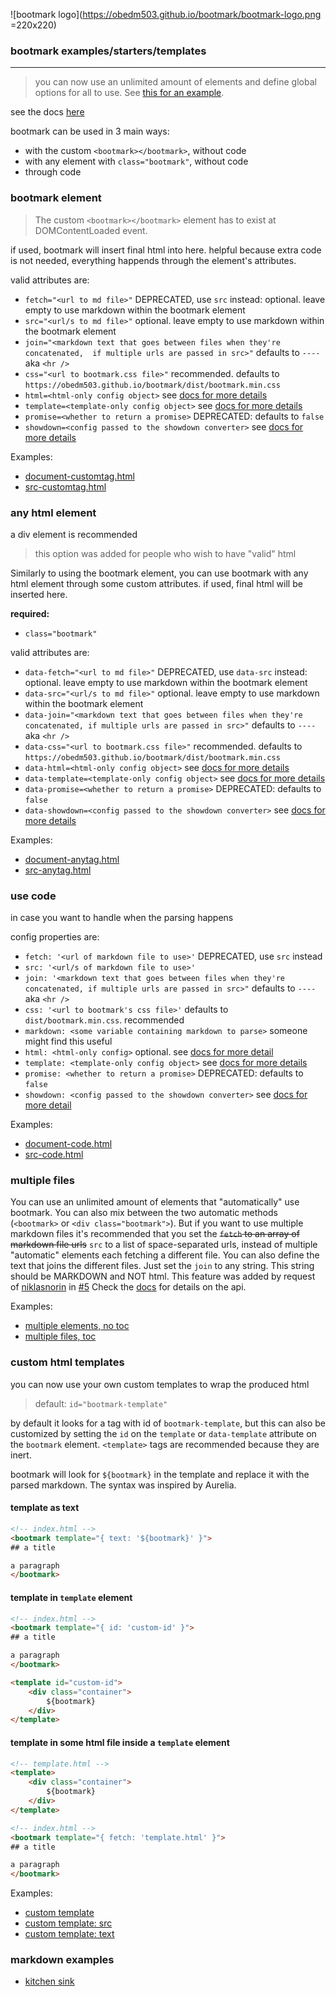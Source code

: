 ![bootmark logo](https://obedm503.github.io/bootmark/bootmark-logo.png =220x220)

### bootmark examples/starters/templates

----

> you can now use an unlimited amount of elements and define global options for all to use. See [this for an example](https://obedm503.github.io/katex-latex/).

see the docs [here](https://obedm503.github.io/bootmark/docs/)

bootmark can be used in 3 main ways:
- with the custom `<bootmark></bootmark>`, without code
- with any element with `class="bootmark"`, without code
- through code

### bootmark element

> The custom `<bootmark></bootmark>` element has to exist at DOMContentLoaded event.

if used, bootmark will insert final html into here. helpful because extra code is not needed, everything happends through the element's attributes.

valid attributes are:
- `fetch="<url to md file>"` DEPRECATED, use `src` instead: optional. leave empty to use markdown within the bootmark element
- `src="<url/s to md file>"` optional. leave empty to use markdown within the bootmark element
- `join="<markdown text that goes between files when they're concatenated,  if multiple urls are passed in src>"` defaults to `----` aka `<hr />`
- `css="<url to bootmark.css file>"` recommended. defaults to `https://obedm503.github.io/bootmark/dist/bootmark.min.css`
- `html=<html-only config object>` see [docs for more details](https://obedm503.github.io/bootmark/docs/)
- `template=<template-only config object>` see [docs for more details](https://obedm503.github.io/bootmark/docs/)
- `promise=<whether to return a promise>` DEPRECATED: defaults to `false`
- `showdown=<config passed to the showdown converter>` see [docs for more details](https://obedm503.github.io/bootmark/docs/)

Examples:
- [document-customtag.html](https://obedm503.github.io/bootmark/docs/document-customtag.html)
- [src-customtag.html](https://obedm503.github.io/bootmark/docs/src-customtag.html)

### any html element

a div element is recommended

> this option was added for people who wish to have "valid" html

Similarly to using the bootmark element, you can use bootmark with any html element through some custom attributes. if used, final html will be inserted here.

**required:**
- `class="bootmark"`

valid attributes are:
- `data-fetch="<url to md file>"` DEPRECATED, use `data-src` instead: optional. leave empty to use markdown within the bootmark element
- `data-src="<url/s to md file>"` optional. leave empty to use markdown within the bootmark element
- `data-join="<markdown text that goes between files when they're concatenated, if multiple urls are passed in src>"` defaults to `----` aka `<hr />`
- `data-css="<url to bootmark.css file>"` recommended. defaults to `https://obedm503.github.io/bootmark/dist/bootmark.min.css`
- `data-html=<html-only config object>` see [docs for more details](https://obedm503.github.io/bootmark/docs/)
- `data-template=<template-only config object>` see [docs for more details](https://obedm503.github.io/bootmark/docs/)
- `data-promise=<whether to return a promise>` DEPRECATED: defaults to `false`
- `data-showdown=<config passed to the showdown converter>` see [docs for more details](https://obedm503.github.io/bootmark/docs/)

Examples:
- [document-anytag.html](https://obedm503.github.io/bootmark/docs/document-anytag.html)
- [src-anytag.html](https://obedm503.github.io/bootmark/docs/src-anytag.html)

### use code

in case you want to handle when the parsing happens

config properties are:
- `fetch: '<url of markdown file to use>'` DEPRECATED, use `src` instead
- `src: '<url/s of markdown file to use>'`
- `join: '<markdown text that goes between files when they're concatenated, if multiple urls are passed in src>"` defaults to `----` aka `<hr />`
- `css: '<url to bootmark's css file>'` defaults to `dist/bootmark.min.css`. recommended
- `markdown: <some variable containing markdown to parse>` someone might find this useful
- `html: <html-only config>` optional. see [docs for more detail](https://obedm503.github.io/bootmark/docs/index.html)
- `template: <template-only config object>` see [docs for more details](https://obedm503.github.io/bootmark/docs/)
- `promise: <whether to return a promise>` DEPRECATED: defaults to `false`
- `showdown: <config passed to the showdown converter>` see [docs for more detail](https://obedm503.github.io/bootmark/docs/)

Examples:
- [document-code.html](https://obedm503.github.io/bootmark/docs/document-code.html)
- [src-code.html](https://obedm503.github.io/bootmark/docs/src-code.html)

### multiple files

You can use an unlimited amount of elements that "automatically" use bootmark. You can also mix between the two automatic methods (`<bootmark>` or `<div class="bootmark">`). But if you want to use multiple markdown files it's recommended that you set the ~~`fetch` to an array of markdown file urls~~ `src` to a list of space-separated urls, instead of multiple "automatic" elements each fetching a different file. You can also define the text that joins the different files. Just set the `join` to any string. This string should be MARKDOWN and NOT html. This feature was added by request of [niklasnorin](https://github.com/niklasnorin/) in [#5](https://github.com/obedm503/bootmark/issues/5) Check the [docs](https://obedm503.github.io/bootmark/docs/) for details on the api.

Examples:
- [multiple elements, no toc](https://obedm503.github.io/bootmark/docs/multiple-elements-no-toc.html)
- [multiple files, toc](https://obedm503.github.io/bootmark/docs/multiple-files-toc.html)

### custom html templates

you can now use your own custom templates to wrap the produced html

> default: `id="bootmark-template"`

by default it looks for a tag with id of `bootmark-template`, but this can also be customized by setting the `id` on the `template` or `data-template` attribute on the `bootmark` element. `<template>` tags are recommended because they are inert.

bootmark will look for `${bootmark}` in the template and replace it with the parsed markdown. The syntax was inspired by Aurelia.

#### template as text
```html
<!-- index.html -->
<bootmark template="{ text: '${bootmark}' }">
## a title

a paragraph
</bootmark>
```
#### template in `template` element
```html
<!-- index.html -->
<bootmark template="{ id: 'custom-id' }">
## a title

a paragraph
</bootmark>

<template id="custom-id">
	<div class="container">
		${bootmark}
	</div>
</template>
```
#### template in some html file inside a `template` element
```html
<!-- template.html -->
<template>
	<div class="container">
		${bootmark}
	</div>
</template>

<!-- index.html -->
<bootmark template="{ fetch: 'template.html' }">
## a title

a paragraph
</bootmark>
```

Examples:
- [custom template](https://obedm503.github.io/bootmark/docs/template-example.html)
- [custom template: src](https://obedm503.github.io/bootmark/docs/template-src-example.html)
- [custom template: text](https://obedm503.github.io/bootmark/docs/template-text-example.html)

### markdown examples

* [kitchen sink](./markdown-cheatsheet.html)

